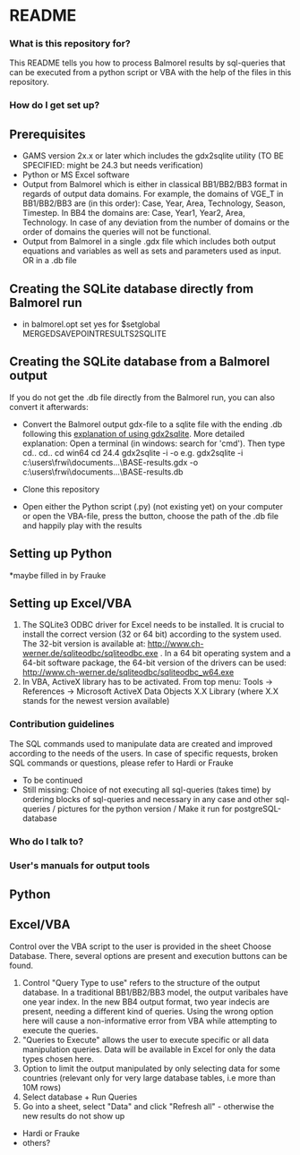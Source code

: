 # README #

### What is this repository for? ###

This README tells you how to process Balmorel results by sql-queries that can be executed from a python script or VBA with the help of the files in this repository.

### How do I get set up? ###

## Prerequisites
- GAMS version 2x.x or later which includes the gdx2sqlite utility (TO BE SPECIFIED: might be 24.3 but needs verification)
- Python or MS Excel software
- Output from Balmorel which is either in classical BB1/BB2/BB3 format in regards of output data domains. For example, the domains of VGE_T in BB1/BB2/BB3 are (in this order): Case, Year, Area, Technology, Season, Timestep. In BB4 the domains are: Case, Year1, Year2, Area, Technology.  In case of any deviation from the number of domains or the order of domains the queries will not be functional.
- Output from Balmorel in a single .gdx file which includes both output equations and variables as well as sets and parameters used as input. OR in a .db file

## Creating the SQLite database directly from Balmorel run
* in balmorel.opt set yes for $setglobal MERGEDSAVEPOINTRESULTS2SQLITE

## Creating the SQLite database from a Balmorel output
If you do not get the .db file directly from the Balmorel run, you can also convert it afterwards:
* Convert the Balmorel output gdx-file to a sqlite file with the ending .db following this [explanation of using gdx2sqlite](https://www.gams.com/latest/docs/userguides/mccarl/gdx2sqlite.htm). More detailed explanation: Open a terminal (in windows: search for 'cmd'). Then type
cd.. <Enter>
cd.. <Enter>
cd win64 <Enter>
cd 24.4 <Enter>
gdx2sqlite -i <filepath of the gdx-file> -o <filepath of the sqlite-output-file> 
e.g. gdx2sqlite -i c:\users\frwi\documents\...\BASE-results.gdx -o c:\users\frwi\documents\...\BASE-results.db

* Clone this repository
* Open either the Python script (.py) (not existing yet) on your computer or open the VBA-file, press the button, choose the path of the .db file and happily play with the results

## Setting up Python

*maybe filled in by Frauke

## Setting up Excel/VBA

1) The SQLite3 ODBC driver for Excel needs to be installed. It is crucial to install the correct version (32 or 64 bit) according to the system used. 
The 32-bit version is available at: http://www.ch-werner.de/sqliteodbc/sqliteodbc.exe .
In a 64 bit operating system and a 64-bit software package, the 64-bit version of the drivers can be used: http://www.ch-werner.de/sqliteodbc/sqliteodbc_w64.exe
2) In VBA, ActiveX library has to be activated. From top menu: Tools -> References -> Microsoft ActiveX Data Objects X.X Library (where X.X stands for the newest version available)
 
### Contribution guidelines ###

The SQL commands used to manipulate data are created and improved according to the needs of the users. In case of specific requests, broken SQL commands or questions, please refer to Hardi or Frauke
* To be continued
* Still missing: Choice of not executing all sql-queries (takes time) by ordering blocks of sql-queries and necessary in any case and other sql-queries / pictures for the python version / Make it run for postgreSQL-database

### Who do I talk to? ###

### User's manuals for output tools

## Python

## Excel/VBA

Control over the VBA script to the user is provided in the sheet Choose Database. There, several options are present and execution buttons can be found.

1) Control "Query Type to use" refers to the structure of the output database. In a traditional BB1/BB2/BB3 model, the output varibales have one year index. In the new BB4 output format, two year indecis are present, needing a different kind of queries. Using the wrong option here will cause a non-informative error from VBA while attempting to execute the queries.
2) "Queries to Execute" allows the user to execute specific or all data manipulation queries. Data will be available in Excel for only the data types chosen here.
3) Option to limit the output manipulated by only selecting data for some countries (relevant only for very large database tables, i.e more than 10M rows)
4) Select database + Run Queries
5) Go into a sheet, select "Data" and click "Refresh all" - otherwise the new results do not show up


* Hardi or Frauke
* others?